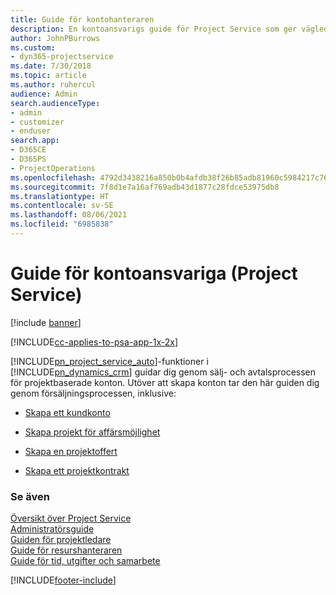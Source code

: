 ```yaml
---
title: Guide för kontohanteraren
description: En kontoansvarigs guide för Project Service som ger vägledning genom försäljnings- och kontraktprocessen för projektbaserade konton
author: JohnPBurrows
ms.custom:
- dyn365-projectservice
ms.date: 7/30/2018
ms.topic: article
ms.author: ruhercul
audience: Admin
search.audienceType:
- admin
- customizer
- enduser
search.app:
- D365CE
- D365PS
- ProjectOperations
ms.openlocfilehash: 4792d3438216a850b0b4afdb38f26b85adb81960c5984217c76c9954ca36b884
ms.sourcegitcommit: 7f8d1e7a16af769adb43d1877c28fdce53975db8
ms.translationtype: HT
ms.contentlocale: sv-SE
ms.lasthandoff: 08/06/2021
ms.locfileid: "6985838"
---
```

# <a name="account-manager-guide-project-service"></a>Guide för kontoansvariga (Project Service)

[!include [banner](../includes/psa-now-project-operations.md)]

[!INCLUDE[cc-applies-to-psa-app-1x-2x](../includes/cc-applies-to-psa-app-1x-2x.md)]

[!INCLUDE[pn_project_service_auto](../includes/pn-project-service-auto.md)]-funktioner i [!INCLUDE[pn_dynamics_crm](../includes/pn-dynamics-crm.md)] guidar dig genom sälj- och avtalsprocessen för projektbaserade konton. Utöver att skapa konton tar den här guiden dig genom försäljningsprocessen, inklusive:  
  
-   [Skapa ett kundkonto](../psa/create-customer-account.md)  
  
-   [Skapa projekt för affärsmöjlighet](../psa/create-project-opportunity.md)  
  
-   [Skapa en projektoffert](../psa/create-project-quote.md)  
  
-   [Skapa ett projektkontrakt](../psa/create-project-contract.md)  
  
  
### <a name="see-also"></a>Se även  
 [Översikt över Project Service](../psa/overview.md)   
 [Administratörsguide](../psa/admin-guide.md)   
 [Guiden för projektledare](../psa/project-manager-guide.md)   
 [Guide för resurshanteraren](../psa/resource-manager-guide.md)   
 [Guide för tid, utgifter och samarbete](../psa/time-expense-collaboration-guide.md)


[!INCLUDE[footer-include](../includes/footer-banner.md)]